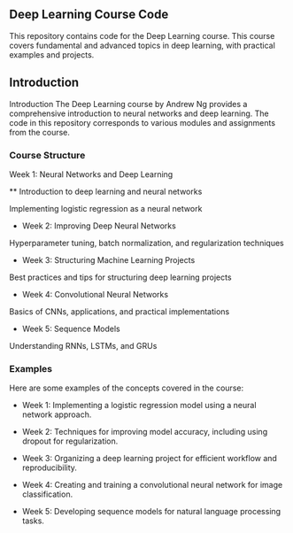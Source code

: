 ## Deep Learning Course Code 
This repository contains code for the Deep Learning course. This course covers fundamental and advanced topics in deep learning, with practical examples and projects.


## Introduction
Introduction
The Deep Learning course by Andrew Ng provides a comprehensive introduction to neural networks and deep learning. The code in this repository corresponds to various modules and assignments from the course.

### Course Structure
Week 1: Neural Networks and Deep Learning

** Introduction to deep learning and neural networks

Implementing logistic regression as a neural network

* Week 2: Improving Deep Neural Networks

Hyperparameter tuning, batch normalization, and regularization techniques

* Week 3: Structuring Machine Learning Projects

Best practices and tips for structuring deep learning projects

* Week 4: Convolutional Neural Networks

Basics of CNNs, applications, and practical implementations

* Week 5: Sequence Models

Understanding RNNs, LSTMs, and GRUs

### Examples
Here are some examples of the concepts covered in the course:

* Week 1: Implementing a logistic regression model using a neural network approach.

* Week 2: Techniques for improving model accuracy, including using dropout for regularization.

* Week 3: Organizing a deep learning project for efficient workflow and reproducibility.

* Week 4: Creating and training a convolutional neural network for image classification.

* Week 5: Developing sequence models for natural language processing tasks.
